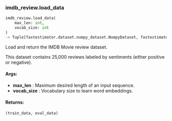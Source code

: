 

### imdb_review.load_data
```python
imdb_review.load_data(
	max_len: int,
	vocab_size: int
)
-> Tuple[fastestimator.dataset.numpy_dataset.NumpyDataset, fastestimator.dataset.numpy_dataset.NumpyDataset]
```
Load and return the IMDB Movie review dataset.

This dataset contains 25,000 reviews labeled by sentiments (either positive or negative).


#### Args:

* **max_len** :  Maximum desired length of an input sequence.
* **vocab_size** :  Vocabulary size to learn word embeddings.

#### Returns:
    (train_data, eval_data)
